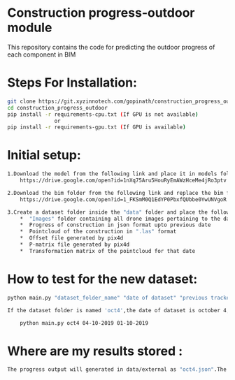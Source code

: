 # Construction progress-outdoor module

This repository contains the code for predicting the outdoor progress of each component in BIM

# Steps For Installation:

```bash
git clone https://git.xyzinnotech.com/gopinath/construction_progress_outdoor.git
cd construction_progress_outdoor
pip install -r requirements-cpu.txt (If GPU is not available)
               or
pip install -r requirements-gpu.txt (If GPU is available)

```


# Initial setup:
```bash
1.Download the model from the following link and place it in models folder
    https://drive.google.com/open?id=1nXq75Aru5HouRyEmAWzHceMe4jRo3ptv

2.Download the bim folder from the following link and replace the bim folder in data:
    https://drive.google.com/open?id=1_FKSmM0Q1EdYP0PbxfQUbbe0YwUNVgoR

3.Create a dataset folder inside the "data" folder and place the following data inside the dataset folder
    *  "Images" folder containing all drone images pertaining to the date
    *  Progress of construction in json format upto previous date
    *  Pointcloud of the construction in ".las" format
    *  Offset file generated by pix4d
    *  P-matrix file generated by pix4d
    *  Transformation matrix of the pointcloud for that date

```

# How to test for the new dataset:

```bash
python main.py "dataset_folder_name" "date of dataset" "previous tracked date"

If the dataset folder is named 'oct4',the date of dataset is october 4,2019 and previous tracked date is october 1,2019,then it should be run in following way:

    python main.py oct4 04-10-2019 01-10-2019
```
# Where are my results stored :

```bash
The progress output will generated in data/external as "oct4.json".The report will be genearted in reports as "oct4.txt". (assuming the dataset folder name is oct4 )
```


